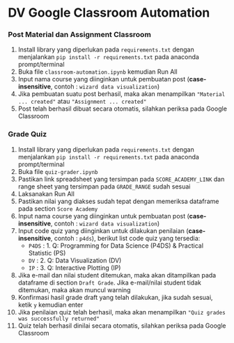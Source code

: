 # DV Google Classroom Automation

### Post Material dan Assignment Classroom

1. Install library yang diperlukan pada `requirements.txt` dengan menjalankan `pip install -r requirements.txt` pada anaconda prompt/terminal
2. Buka file `classroom-automation.ipynb` kemudian Run All
3. Input nama course yang diinginkan untuk pembuatan post (**case-insensitive**, contoh : `wizard data visualization`)
4. Jika pembuatan suatu post berhasil, maka akan menampilkan `"Material ... created"` atau `"Assignment ... created"`
5. Post telah berhasil dibuat secara otomatis, silahkan periksa pada Google Classroom

### Grade Quiz

1. Install library yang diperlukan pada `requirements.txt` dengan menjalankan `pip install -r requirements.txt` pada anaconda prompt/terminal
2. Buka file `quiz-grader.ipynb`
3. Pastikan link spreadsheet yang tersimpan pada `SCORE_ACADEMY_LINK` dan range sheet yang tersimpan pada `GRADE_RANGE` sudah sesuai
4. Laksanakan Run All
5. Pastikan nilai yang diakses sudah tepat dengan memeriksa dataframe pada section `Score Academy`
6. Input nama course yang diinginkan untuk pembuatan post (**case-insensitive**, contoh : `wizard data visualization`)
7. Input code quiz yang diinginkan untuk dilakukan penilaian (**case-insensitive**, contoh : `p4ds`), berikut list code quiz yang tersedia:
   - `P4DS` : 1. Q: Programming for Data Science (P4DS) & Practical Statistic (PS)
   - `DV` : 2. Q: Data Visualization (DV)
   - `IP` : 3. Q: Interactive Plotting (IP)
8. Jika e-mail dan nilai student ditemukan, maka akan ditampilkan pada dataframe di section `Draft Grade`. Jika e-mail/nilai student tidak ditemukan, maka akan muncul warning
9. Konfirmasi hasil grade draft yang telah dilakukan, jika sudah sesuai, ketik `y` kemudian enter
10. Jika penilaian quiz telah berhasil, maka akan menampilkan `"Quiz grades was successfully returned"`
11. Quiz telah berhasil dinilai secara otomatis, silahkan periksa pada Google Classroom

 
